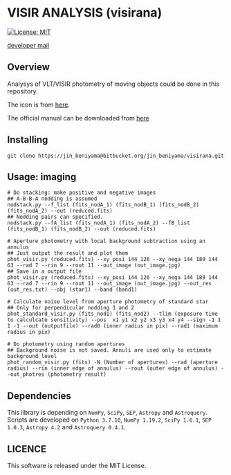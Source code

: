 # VISIR ANALYSIS  (visirana)
[![License: MIT](https://img.shields.io/badge/License-MIT-yellow.svg)](https://opensource.org/licenses/MIT)

[developer mail](mailto:jinbeniyama@oca.eu)

## Overview
Analysys of VLT/VISIR photometry of moving objects could be done in this repository.

The icon is from [here](https://www.eso.org/sci/facilities/paranal/instruments/visir.html).

The official manual can be downloaded from [here](https://ftp.eso.org/pub/dfs/pipelines/instruments/visir/visir-pipeline-manual-1.11.pdf)


## Installing
```
git clone https://jin_beniyama@bitbucket.org/jin_beniyama/visirana.git
```

## Usage: imaging

```
# Do stacking: make positive and negative images
## A-B-B-A nodding is assumed
nodstack.py --f_list (fits_nodA_1) (fits_nodB_1) (fits_nodB_2) (fits_nodA_2) --out (reduced.fits)
## Nodding pairs can specified.
nodstack.py --fA_list (fits_nodA_1) (fits_nodA_2) --fB_list (fits_nodB_1) (fits_nodB_2) --out (reduced.fits)

# Aperture photometry with local background subtraction using an annulus
## Just output the result and plot them
phot_visir.py (reduced.fits) --xy_posi 144 126 --xy_nega 144 189 144 63 --rad 7 --rin 9 --rout 11 --out_image (out_image.jpg)
## Save in a output file
phot_visir.py (reduced.fits) --xy_posi 144 126 --xy_nega 144 189 144 63 --rad 7 --rin 9 --rout 11 --out_image (out_image.jpg) --out_res (out_res.txt) --obj (star1) --band (band1)

# Calculate noise level from aperture photometry of standard star
## Only for perpendicular nodding 1 and 2
phot_standard_visir.py (fits_nod1) (fits_nod2) --tlim (exposure time to calculcate sensitivity) --pos  x1 y1 x2 y2 x3 y3 x4 y4 --sign -1 1 1 -1 --out (outputfile) --rad0 (inner radius in pix) --rad1 (maximum radius in pix)

# Do photometry using random apertures 
## Background noise is not saved. Annuli are used only to estimate background level
phot_random_visir.py (fits) -N (Number of apertures) --rad (aperture radius) --rin (inner edge of annulus) --rout (outer edge of annulus) --out_photres (photometry result)

```


## Dependencies

This library is depending on `NumPy`, `SciPy`, `SEP`, `Astropy` 
and `Astroquery`.
Scripts are developed on `Python 3.7.10`, `NumPy 1.19.2`, `SciPy 1.6.1`,
`SEP 1.0.3`, `Astropy 4.2` and `Astroquery 0.4.1`.

## LICENCE

This software is released under the MIT License.
